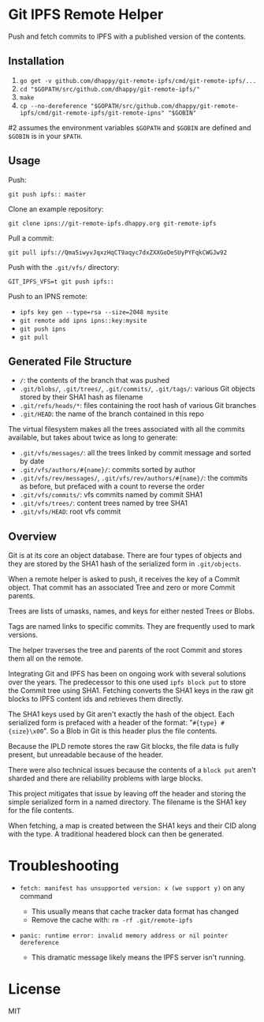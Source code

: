 # Git IPFS Remote Helper

Push and fetch commits to IPFS with a published version of the contents.

## Installation
1. `go get -v github.com/dhappy/git-remote-ipfs/cmd/git-remote-ipfs/...`
2. `cd "$GOPATH/src/github.com/dhappy/git-remote-ipfs/"`
3. `make`
4. `cp --no-dereference "$GOPATH/src/github.com/dhappy/git-remote-ipfs/cmd/git-remote-ipfs/git-remote-ipns" "$GOBIN"`

#2 assumes the environment variables `$GOPATH` and `$GOBIN` are defined and `$GOBIN` is in your `$PATH`.

## Usage

Push:

`git push ipfs:: master`

Clone an example repository:

`git clone ipns://git-remote-ipfs.dhappy.org git-remote-ipfs`

Pull a commit:

`git pull ipfs://Qma5iwyvJqxzHqCT9aqyc7dxZXXGoDeSUyPYFqkCWGJw92`

Push with the `.git/vfs/` directory:

`GIT_IPFS_VFS=t git push ipfs::`

Push to an IPNS remote:

* `ipfs key gen --type=rsa --size=2048 mysite`
* `git remote add ipns ipns::key:mysite`
* `git push ipns`
* `git pull`

## Generated File Structure

* `/`: the contents of the branch that was pushed
* `.git/blobs/`, `.git/trees/`, `.git/commits/`, `.git/tags/`: various Git objects stored by their SHA1 hash as filename
* `.git/refs/heads/*`: files containing the root hash of various Git branches
* `.git/HEAD`: the name of the branch contained in this repo

The virtual filesystem makes all the trees associated with all the commits available, but takes about twice as long to generate:

* `.git/vfs/messages/`: all the trees linked by commit message and sorted by date
* `.git/vfs/authors/#{name}/`: commits sorted by author
* `.git/vfs/rev/messages/`, `.git/vfs/rev/authors/#{name}/`: the commits as before, but prefaced with a count to reverse the order
* `.git/vfs/commits/`: vfs commits named by commit SHA1
* `.git/vfs/trees/`: content trees named by tree SHA1
* `.git/vfs/HEAD`: root vfs commit

## Overview

Git is at its core an object database. There are four types of objects and they are stored by the SHA1 hash of the serialized form in `.git/objects`.

When a remote helper is asked to push, it receives the key of a Commit object. That commit has an associated Tree and zero or more Commit parents.

Trees are lists of umasks, names, and keys for either nested Trees or Blobs.

Tags are named links to specific commits. They are frequently used to mark versions.

The helper traverses the tree and parents of the root Commit and stores them all on the remote.

Integrating Git and IPFS has been on ongoing work with several solutions over the years. The predecessor to this one used `ipfs block put` to store the Commit tree using SHA1. Fetching converts the SHA1 keys in the raw git blocks to IPFS content ids and retrieves them directly.

The SHA1 keys used by Git aren't exactly the hash of the object. Each serialized form is prefaced with a header of the format: "`#{type} #{size}\x00`". So a Blob in Git is this header plus the file contents.

Because the IPLD remote stores the raw Git blocks, the file data is fully present, but unreadable because of the header.

There were also technical issues because the contents of a `block put` aren't sharded and there are reliability problems with large blocks.

This project mitigates that issue by leaving off the header and storing the simple serialized form in a named directory. The filename is the SHA1 key for the file contents.

When fetching, a map is created between the SHA1 keys and their CID along with the type. A traditional headered block can then be generated.

# Troubleshooting
* `fetch: manifest has unsupported version: x (we support y)` on any command
  - This usually means that cache tracker data format has changed
  - Remove the cache with: `rm -rf .git/remote-ipfs`

* `panic: runtime error: invalid memory address or nil pointer dereference`
  - This dramatic message likely means the IPFS server isn't running.

# License
MIT
